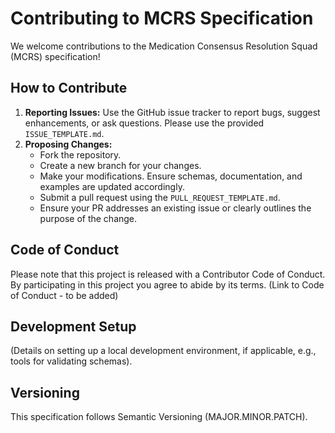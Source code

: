 # Contributing to MCRS Specification

We welcome contributions to the Medication Consensus Resolution Squad (MCRS) specification!

## How to Contribute

1.  **Reporting Issues:** Use the GitHub issue tracker to report bugs, suggest enhancements, or ask questions. Please use the provided `ISSUE_TEMPLATE.md`.
2.  **Proposing Changes:**
    *   Fork the repository.
    *   Create a new branch for your changes.
    *   Make your modifications. Ensure schemas, documentation, and examples are updated accordingly.
    *   Submit a pull request using the `PULL_REQUEST_TEMPLATE.md`.
    *   Ensure your PR addresses an existing issue or clearly outlines the purpose of the change.

## Code of Conduct

Please note that this project is released with a Contributor Code of Conduct. By participating in this project you agree to abide by its terms. (Link to Code of Conduct - to be added)

## Development Setup

(Details on setting up a local development environment, if applicable, e.g., tools for validating schemas).

## Versioning

This specification follows Semantic Versioning (MAJOR.MINOR.PATCH).
